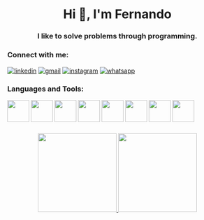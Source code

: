 <h1 align="center">Hi 👋, I'm Fernando</h1>
<h3 align="center">I like to solve problems through programming.</h3>

<h3 align="left">Connect with me:</h3>
<p align="left">
<a href="https://www.linkedin.com/in/nandocastro/" target="blank"><img align="center" src="https://img.shields.io/badge/LinkedIn-0077B5?style=for-the-badge&logo=linkedin&logoColor=white" alt="linkedin" /></a>
<a href="https://mail.google.com/mail/u/0/?fs=1&tf=cm" target="blank"><img align="center" src="https://img.shields.io/badge/Gmail-D14836?style=for-the-badge&logo=gmail&logoColor=white" alt="gmail" /></a>
<a href="https://www.instagram.com/fernandoh_sousah/" target="blank"><img align="center" src="https://img.shields.io/badge/Instagram-E4405F?style=for-the-badge&logo=instagram&logoColor=white" alt="instagram" /></a>
<a href="https://wa.me/+5598984060181?text=" target="blank"><img align="center" src="https://img.shields.io/badge/WhatsApp-25D366?style=for-the-badge&logo=whatsapp&logoColor=white" alt="whatsapp" /></a>
</p>


<h3 align="left">Languages and Tools:</h3>
<img src="https://cdn.jsdelivr.net/gh/devicons/devicon/icons/html5/html5-original.svg" width=50 />
<img src="https://cdn.jsdelivr.net/gh/devicons/devicon/icons/css3/css3-original.svg" width=50 />
<img src="https://cdn.jsdelivr.net/gh/devicons/devicon/icons/javascript/javascript-original.svg" width=50 />
<img src="https://cdn.jsdelivr.net/gh/devicons/devicon/icons/typescript/typescript-original.svg" width=50 />
<img src="https://cdn.jsdelivr.net/gh/devicons/devicon/icons/nodejs/nodejs-original.svg" width=50 />
<img src="https://cdn.jsdelivr.net/gh/devicons/devicon/icons/react/react-original.svg" width=50 />
<img src="https://cdn.jsdelivr.net/gh/devicons/devicon/icons/mongodb/mongodb-original-wordmark.svg" width=50 />
<img src="https://cdn.jsdelivr.net/gh/devicons/devicon/icons/postgresql/postgresql-original-wordmark.svg" width=50 />
          
<h3 align="left"></h3>
<div align="center">
  <a href="https://github.com/nando-castro">
  <img height="180em" src="https://github-readme-stats.vercel.app/api?username=nando-castro&show_icons=true&theme=tokyonight&include_all_commits=true&count_private=true"/>
  <img height="180em" src="https://github-readme-stats.vercel.app/api/top-langs/?username=nando-castro&layout=compact&langs_count=7&theme=tokyonight"/>
</div>
